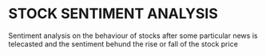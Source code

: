 # STOCK SENTIMENT ANALYSIS
 Sentiment analysis on the behaviour of stocks after some particular news is telecasted and the sentiment behund the rise or fall of the stock price

